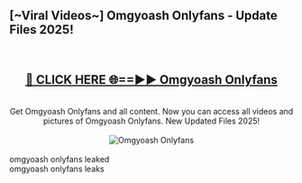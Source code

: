 <h2>[~Viral Videos~] Omgyoash Onlyfans - Update Files 2025!</h2>
<br>
<div align="center">
<h2><a href="https://betterlinks.top/A2PfLJ" rel="nofollow">🔴 CLICK HERE 🌐==►► Omgyoash Onlyfans</a></h2>
<br>
Get Omgyoash Onlyfans and all content. Now you can access all videos and pictures of Omgyoash Onlyfans. New Updated Files 2025!
<br>
<br>
<a href="https://betterlinks.top/A2PfLJ" rel="nofollow" data-target="animated-image.originalLink"><img src="https://i.ibb.co.com/WyWwxjT/player-gif2.gif" alt="Omgyoash Onlyfans" style="max-width: 100%; display: inline-block;" data-target="animated-image.originalImage"></a>
</div>
<br>
omgyoash onlyfans leaked<br>
omgyoash onlyfans leaks
